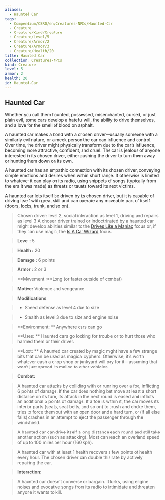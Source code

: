 ```yaml
---
aliases:
  - Haunted Car
tags:
  - Compendium/CSRD/en/Creatures-NPCs/Haunted-Car
  - Creature
  - Creature/Kind/Creature
  - Creature/Level/5
  - Creature/Armor/2
  - Creature/Armor/3
  - Creature/Health/20
title: Haunted Car
collection: Creatures-NPCs
kind: Creature
level: 5
armor: 2
health: 20
id: Haunted-Car
---
```

## Haunted Car    
Whether you call them haunted, possessed, misenchanted, cursed, or just plain evil, some cars develop a hateful will, the ability to drive themselves, and a love for the smell of blood on asphalt.   
  
A haunted car makes a bond with a chosen driver—usually someone with a similarly evil nature, or a meek person the car can influence and control. Over time, the driver might physically transform due to the car’s influence, becoming more attractive, confident, and cruel. The car is jealous of anyone interested in its chosen driver, either pushing the driver to turn them away or hunting them down on its own.   
  
A haunted car has an empathic connection with its chosen driver, conveying simple emotions and desires when within short range. It otherwise is limited to whatever it can play on its radio, using snippets of songs (typically from the era it was made) as threats or taunts toward its next victims.   
  
A haunted car lets itself be driven by its chosen driver, but it is capable of driving itself with great skill and can operate any moveable part of itself (doors, locks, trunk, and so on).  
  
>Chosen driver: level 2, social interaction as level 1, driving and repairs as level 3 A chosen driver trained or indoctrinated by a haunted car might develop abilities similar to the [Drives Like a Maniac](Drives-Like-a-Maniac.md) focus or, if they can use magic, the  [Is A Car Wizard](Is-A-Car-Wizard.md) focus.  
  
    
> **Level :** 5    
> **Health :** 20    
> **Damage :** 6 points    
> **Armor :** 2 or 3   
> **Movement :**Long (or faster outside of combat)   
> **Motive:** Violence and vengeance    
  
> **Modifications**    
>- Speed defense as level 4 due to size   
>- Stealth as level 3 due to size and engine noise   
  
    
> **Environment: ** Anywhere cars can go   
   
> **Uses: ** Haunted cars go looking for trouble or to hurt those who harmed them or their driver.   
  
> **Loot: ** A haunted car created by magic might have a few strange bits that can be used as magical cyphers. Otherwise, it’s worth whatever cash a chop shop or junkyard will pay for it—assuming that won’t just spread its malice to other vehicles  
  
> **Combat:**   
>A haunted car attacks by colliding with or running over a foe, inflicting 6 points of damage. If the car does nothing but move at least a short distance on its turn, its attack in the next round is eased and inflicts an additional 5 points of damage. If a foe is within it, the car moves its interior parts (seats, seat belts, and so on) to crush and choke them, tries to force them out with an open door and a hard turn, or (if all else fails) crashes in an attempt to eject the passenger through the windshield.   
>  
>A haunted car can drive itself a long distance each round and still take another action (such as attacking). Most can reach an overland speed of up to 100 miles per hour (160 kph).   
>  
>A haunted car with at least 1 health recovers a few points of health every hour. The chosen driver can double this rate by actively repairing the car.   
  
  
> **Interaction:**   
> A haunted car doesn’t converse or bargain. It lurks, using engine noises and evocative songs from its radio to intimidate and threaten anyone it wants to kill.   
  
